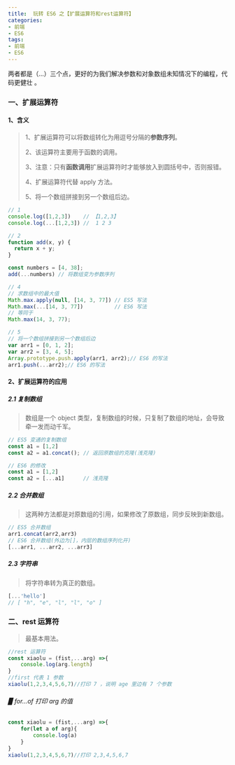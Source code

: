 ```yaml
---
title:  玩转 ES6 之【扩展运算符和rest运算符】
categories:
- 前端
- ES6
tags:
- 前端
- ES6
---
```


两者都是（...）三个点，更好的为我们解决参数和对象数组未知情况下的编程，代码更健壮 。

<!--more-->



### 一、扩展运算符

#### 1、含义

> 1、扩展运算符可以将数组转化为用逗号分隔的**参数序列**。
>
> 2、该运算符主要用于函数的调用。
>
> 3、注意：只有**函数调用**扩展运算符时才能够放入到圆括号中，否则报错。
>
> 4、扩展运算符代替 apply 方法。
>
> 5、将一个数组拼接到另一个数组后边。

```javascript
// 1
console.log([1,2,3])    // 【1,2,3】
console.log(...[1,2,3]) //  1 2 3
```

```javascript
// 2
function add(x, y) {
  return x + y;
}

const numbers = [4, 38];
add(...numbers) // 将数组变为参数序列
```

```javascript
// 4
// 求数组中的最大值
Math.max.apply(null, [14, 3, 77]) // ES5 写法
Math.max(...[14, 3, 77])          // ES6 写法
// 等同于
Math.max(14, 3, 77);
```

```javascript
// 5
// 将一个数组拼接到另一个数组后边
var arr1 = [0, 1, 2];
var arr2 = [3, 4, 5];
Array.prototype.push.apply(arr1, arr2);// ES6 的写法
arr1.push(...arr2);// ES6 的写法
```



#### 2、扩展运算符的应用

##### 2.1 复制数组

> 数组是一个 object 类型，复制数组的时候，只复制了数组的地址，会导致牵一发而动千军。

```javascript
// ES5 变通的复制数组
const a1 = [1,2]
const a2 = a1.concat(); // 返回原数组的克隆(浅克隆)

// ES6 的修改
const a1 = [1,2]
const a2 = [...a1]      // 浅克隆
```



##### 2.2 合并数组

> 这两种方法都是对原数组的引用，如果修改了原数组，同步反映到新数组。

```javascript
// ES5 合并数组
arr1.concat(arr2,arr3)
// ES6 合并数组(外边为[]，内层的数组序列化开)
[...arr1, ...arr2, ...arr3]
```



##### 2.3 字符串

> 将字符串转为真正的数组。

```javascript
[...'hello']
// [ "h", "e", "l", "l", "o" ]
```



### 二、rest 运算符

> 最基本用法。

```javascript
//rest 运算符
const xiaolu = (fist,...arg) =>{
    console.log(arg.length)
}
//first 代表 1 参数
xiaolu(1,2,3,4,5,6,7)//打印 7 ，说明 age 里边有 7 个参数
```



###### ▉ for...of 打印 arg 的值

```javascript
const xiaolu = (fist,...arg) =>{
    for(let a of arg){
        console.log(a)
    }
}
xiaolu(1,2,3,4,5,6,7)//打印 2,3,4,5,6,7
```













